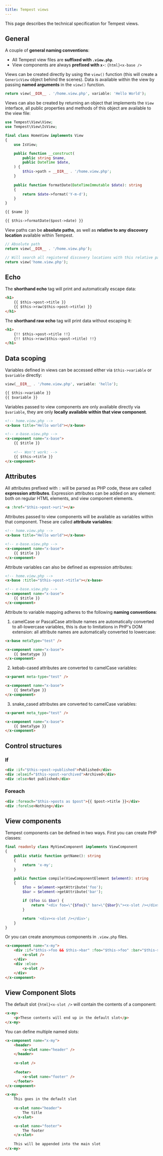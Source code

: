 ```yaml
---
title: Tempest views
---
```


This page describes the technical specification for Tempest views.

## General

A couple of **general naming conventions**:

- All Tempest view files are **suffixed with `.view.php`**.
- View components are always **prefixed with `x-`**: `{html}<x-base />`

Views can be created directly by using the `view()` function (this will create a `GenericView` object behind the scenes). Data is available within the view by passing **named arguments** in the `view()` function.

```php
return view(__DIR__ . '/home.view.php', variable: 'Hello World');
```

Views can also be created by returning an object that implements the `View` interface, all public properties and methods of this object are available to the view file:

```php
use Tempest\View\View;
use Tempest\View\IsView;

final class HomeView implements View
{
    use IsView;

    public function __construct(
        public string $name,
        public DateTime $date,
    ) {
        $this->path = __DIR__ . '/home.view.php';
    }
    
    public function formatDate(DateTimeImmutable $date): string
    {
        return $date->format('Y-m-d');
    }
}
```

```html
{{ $name }}

{{ $this->formatDate($post->date) }}
```

View paths can be **absolute paths**, as well as **relative to any discovery location** available within Tempest.

```php
// Absolute path
return view(__DIR__ . '/home.view.php');

// Will search all registered discovery locations with this relative path
return view('home.view.php');
```

## Echo

The **shorthand echo** tag will print and automatically escape data:

```html
<h1>
    {{ $this->post->title }}
    {{ $this->raw($this->post->title) }}
</h1>
```

The **shorthand raw echo** tag will print data without escaping it:

```html
<h1>
    {!! $this->post->title !!}
    {!! $this->raw($this->post->title) !!}
</h1>
```

## Data scoping

Variables defined in views can be accessed either via `$this->variable` or `$variable` directly:

```php
view(__DIR__ . '/home.view.php', variable: 'hello');
```

```html
{{ $this->variable }}
{{ $variable }}
```

Variables passed to view components are only available directly via `$variable`, they are only **locally available within that view component**.

```html
<!-- home.view.php -->
<x-base title="Hello world"></x-base>
```

```html
<!-- x-base.view.php -->
<x-component name="x-base">
    {{ $title }}
    
    <!-- Won't work: -->
    {{ $this->title }}
</x-component>
```

## Attributes

All attributes prefixed with `:` will be parsed as PHP code, these are called **expression attributes**. Expression attributes can be added on any element: both on regular HTML elements, and view component elements. 

```html
<a :href="$this->post->uri"></a>
```

Attributes passed to view components will be available as variables within that component. These are called **attribute variables**:

```html
<!-- home.view.php -->
<x-base title="Hello world"></x-base>
```

```html
<!-- x-base.view.php -->
<x-component name="x-base">
    {{ $title }}
</x-component>
```

Attribute variables can also be defined as expression attributes:

```html
<!-- home.view.php -->
<x-base :title="$this->post->title"></x-base>
```

```html
<!-- x-base.view.php -->
<x-component name="x-base">
    {{ $title }}
</x-component>
```

Attribute to variable mapping adheres to the following **naming conventions**:

1. camelCase or PascalCase attribute names are automatically converted to all-lowercase variables, this is due to limitations in PHP's DOM extension: all attribute names are automatically converted to lowercase:

```html
<x-base metaType="test" />
```

```html
<x-component name="x-base">
    {{ $metatype }}
</x-component>
```

2. kebab-cased attributes are converted to camelCase variables:

```html
<x-parent meta-type="test" />
```

```html
<x-component name="x-base">
    {{ $metaType }}
</x-component>
```

3. snake_cased attributes are converted to camelCase variables:

```html
<x-parent meta_type="test" />
```

```html
<x-component name="x-base">
    {{ $metaType }}
</x-component>
```

## Control structures

### If

```html
<div :if="$this->post->published">Published</div>
<div :elseif="$this->post->archived">Archived</div>
<div :else>Not published</div>
```

### Foreach

```html
<div :foreach="$this->posts as $post">{{ $post->title }}</div>
<div :forelse>Nothing</div>
```

## View components

Tempest components can be defined in two ways. First you can create PHP classes:

```php
final readonly class MyViewComponent implements ViewComponent
{
    public static function getName(): string
    {
        return 'x-my';
    }

    public function compile(ViewComponentElement $element): string
    {
        $foo = $element->getAttribute('foo');
        $bar = $element->getAttribute('bar');

        if ($foo && $bar) {
            return "<div foo=\"{$foo}\" bar=\"{$bar}\"><x-slot /></div>";
        }

        return '<div><x-slot /></div>';
    }
}
```

Or you can create anonymous components in `.view.php` files.

```html
<x-component name="x-my">
    <div :if="$this->foo && $this->bar" :foo="$this->foo" :bar="$this->bar">
        <x-slot />
    </div>
    <div :else>
        <x-slot />
    </div>
</x-component>
```

## View Component Slots

The default slot `{html}<x-slot />` will contain the contents of a component:

```html
<x-my>
    <p>These contents will end up in the default slot</p>
</x-my>
```

You can define multiple named slots:

```html
<x-component name="x-my">
    <header>
        <x-slot name="header" />
    </header>
    
    <x-slot />
    
    <footer>
        <x-slot name="footer" />
    </footer>
</x-component>
```

```html
<x-my>
    This goes in the default slot
    
    <x-slot name="header">
        The title
    </x-slot>

    <x-slot name="footer">
        The footer
    </x-slot>
    
    This will be appended into the main slot
</x-my>
```